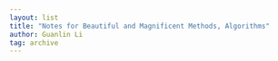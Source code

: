 ```yaml
---
layout: list
title: "Notes for Beautiful and Magnificent Methods, Algorithms"
author: Guanlin Li
tag: archive
---
```


